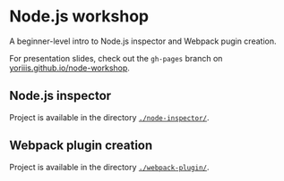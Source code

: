 # Node.js workshop

A beginner-level intro to Node.js inspector and Webpack pugin creation.

For presentation slides, check out the `gh-pages` branch on [yoriiis.github.io/node-workshop](https://yoriiis.github.io/node-workshop).

## Node.js inspector

Project is available in the directory [`./node-inspector/`](/node-inspector).

## Webpack plugin creation

Project is available in the directory [`./webpack-plugin/`](/webpack-plugin).
